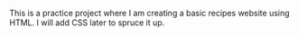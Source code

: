 This is a practice project where I am creating a basic recipes website using HTML. I will add CSS later to spruce it up. 